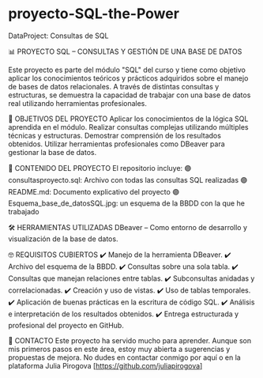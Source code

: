 # proyecto-SQL-the-Power
DataProject: Consultas de SQL

📊 PROYECTO SQL – CONSULTAS Y GESTIÓN DE UNA BASE DE DATOS

Este proyecto es parte del módulo "SQL" del curso y tiene como objetivo aplicar los conocimientos teóricos y prácticos adquiridos sobre el manejo de bases de datos relacionales. A través de distintas consultas y estructuras, se demuestra la capacidad de trabajar con una base de datos real utilizando herramientas profesionales.

📝 OBJETIVOS DEL PROYECTO
Aplicar los conocimientos de la lógica SQL aprendida en el módulo.
Realizar consultas complejas utilizando múltiples técnicas y estructuras.
Demostrar comprensión de los resultados obtenidos.
Utilizar herramientas profesionales como DBeaver para gestionar la base de datos.

📁 CONTENIDO DEL PROYECTO
El repositorio incluye:
🟣 consultasproyecto.sql: Archivo con todas las consultas SQL realizadas
🟣 README.md: Documento explicativo del proyecto 
🟣 Esquema_base_de_datosSQL.jpg: un esquema de la BBDD con la que he trabajado

🛠️ HERRAMIENTAS UTILIZADAS
DBeaver – Como entorno de desarrollo y visualización de la base de datos.

🤓 REQUISITOS CUBIERTOS
✔️ Manejo de la herramienta DBeaver.
✔️ Archivo del esquema de la BBDD.
✔️ Consultas sobre una sola tabla.
✔️ Consultas que manejan relaciones entre tablas.
✔️ Subconsultas anidadas y correlacionadas.
✔️ Creación y uso de vistas.
✔️ Uso de tablas temporales.
✔️ Aplicación de buenas prácticas en la escritura de código SQL.
✔️ Análisis e interpretación de los resultados obtenidos.
✔️ Entrega estructurada y profesional del proyecto en GitHub.

📲 CONTACTO
Este proyecto ha servido mucho para aprender. Aunque son mis primeros pasos en este área, estoy muy abierta a sugerencias y propuestas de mejora. No dudes en contactar conmigo por aquí o en la plataforma
Julia Pirogova [https://github.com/juliapirogova]
